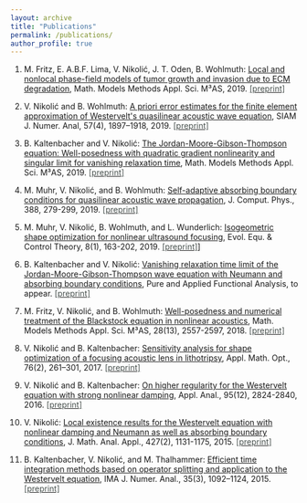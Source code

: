```yaml
---
layout: archive
title: "Publications"
permalink: /publications/
author_profile: true
---
```


  1. M. Fritz, E. A.B.F. Lima, V. Nikoli&#263;, J. T. Oden, B. Wohlmuth: [Local and nonlocal phase-field models of tumor growth and invasion due to ECM degradation](https://www.worldscientific.com/doi/abs/10.1142/S0218202519500519), Math. Models Methods Appl. Sci. M³AS, 2019. [<font color='49524F'>[preprint]</font>](https://arxiv.org/abs/1906.07788) <br/>

   10. V. Nikoli&#263; and B. Wohlmuth: [A priori error estimates for the finite element approximation of Westervelt's quasilinear acoustic wave equation](https://epubs.siam.org/doi/abs/10.1137/19M1240873?mobileUi=0), SIAM J. Numer. Anal, 57(4), 1897–1918, 2019.  [<font color='49524F'>[preprint]</font>](https://arxiv.org/abs/1901.08510) <br/>

   9.  B. Kaltenbacher and V. Nikoli&#263;: [The Jordan-Moore-Gibson-Thompson equation: Well-posedness with quadratic gradient nonlinearity and singular limit for vanishing relaxation time](https://www.worldscientific.com/doi/abs/10.1142/S0218202519500532), Math. Models Methods Appl. Sci. M³AS, 2019.  [<font color='49524F'>[preprint]</font>](https://arxiv.org/pdf/1901.02795.pdf)<br/>
  
   8. M. Muhr, V. Nikoli&#263;, and B. Wohlmuth: [Self-adaptive absorbing boundary conditions for quasilinear acoustic wave propagation](https://www.sciencedirect.com/science/article/pii/S0021999119302086), J. Comput. Phys., 388, 279-299, 2019.   [<font color='49524F'>[preprint]</font>](https://arxiv.org/pdf/1811.12790.pdf)<br/>

   7. M. Muhr, V. Nikoli&#263;, B. Wohlmuth, and L. Wunderlich: [Isogeometric shape optimization for nonlinear ultrasound focusing](https://www.aimsciences.org/article/doi/10.3934/eect.2019010), Evol. Equ. & Control Theory, 8(1), 163-202, 2019.  [<font color='49524F'> [preprint]</font>](https://arxiv.org/pdf/1712.05228.pdf)] <br/>
  
   6. B. Kaltenbacher and V. Nikoli&#263;: [Vanishing relaxation time limit of the Jordan-Moore-Gibson-Thompson wave equation with Neumann and absorbing boundary conditions](http://www.ybook.co.jp/pafa.html), Pure and Applied Functional Analysis, to appear. [<font color='49524F'>[preprint]</font>](https://arxiv.org/pdf/1902.10606.pdf) <br/>

   5. M. Fritz, V. Nikoli&#263;, and B. Wohlmuth: [Well-posedness and numerical treatment of the Blackstock equation in nonlinear acoustics](https://www.worldscientific.com/doi/abs/10.1142/S0218202518500550), Math. Models Methods Appl. Sci. M³AS, 28(13), 2557-2597, 2018. [<font color='49524F'>[preprint]</font>](https://arxiv.org/pdf/1806.05227.pdf)<br/>
  
   4. V. Nikoli&#263; and B. Kaltenbacher: [Sensitivity analysis for shape optimization of a focusing acoustic lens in lithotripsy](http://link.springer.com/article/10.1007/s00245-016-9340-x?wt_mc=internal.event.1.SEM.ArticleAuthorOnlineFirst), Appl. Math. Opt., 76(2), 261–301, 2017.  [<font color='49524F'>[preprint]</font>](https://arxiv.org/pdf/1506.02781.pdf)<br/>

   3. V. Nikoli&#263; and B. Kaltenbacher: [On higher regularity for the Westervelt equation with strong nonlinear damping](http://www.tandfonline.com/doi/abs/10.1080/00036811.2015.1114607), Appl. Anal., 95(12), 2824-2840, 2016.  [<font color='49524F'>[preprint]</font>](https://arxiv.org/pdf/1506.02125.pdf)<br/>
  
   2. V. Nikoli&#263;: [Local existence results for the Westervelt equation with nonlinear damping and Neumann as well as absorbing boundary conditions](http://www.sciencedirect.com/science/article/pii/S0022247X15001973), J. Math. Anal. Appl., 427(2), 1131-1175, 2015.  [<font color='49524F'>[preprint]</font>](https://arxiv.org/pdf/1408.2160.pdf)<br/>
  
   1. B. Kaltenbacher, V. Nikoli&#263;, and M. Thalhammer: [Efficient time integration methods based on operator splitting and application to the Westervelt equation](http://imajna.oxfordjournals.org/content/early/2014/06/04/imanum.dru029), IMA J. Numer. Anal., 35(3), 1092–1124, 2015. [<font color='49524F'>[preprint]</font>](https://arxiv.org/pdf/1311.1224.pdf)<br/>
  
